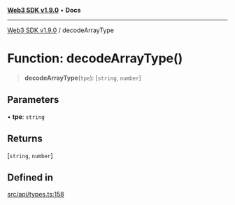 [**Web3 SDK v1.9.0**](../README.md) • **Docs**

***

[Web3 SDK v1.9.0](../globals.md) / decodeArrayType

# Function: decodeArrayType()

> **decodeArrayType**(`tpe`): [`string`, `number`]

## Parameters

• **tpe**: `string`

## Returns

[`string`, `number`]

## Defined in

[src/api/types.ts:158](https://github.com/Mystic-Nayy/alephium-web3/blob/c1afd789a197ce5fe21f08c2965942090157c33d/packages/web3/src/api/types.ts#L158)
